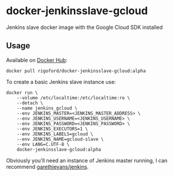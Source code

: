# docker-jenkinsslave-gcloud

Jenkins slave docker image with the Google Cloud SDK installed

## Usage

Available on [Docker Hub](https://hub.docker.com/r/rigoford/docker-jenkinsslave-gcloud/):

```
docker pull rigoford/docker-jenkinsslave-gcloud:alpha
```

To create a basic Jenkins slave instance use:

```
docker run \
    --volume /etc/localtime:/etc/localtime:ro \
    --detach \
    --name jenkins_gcloud \
    --env JENKINS_MASTER=<JENKINS_MASTER_ADDRESS> \
    --env JENKINS_USERNAME=<JENKINS_USERNAME> \
    --env JENKINS_PASSWORD=<JENKINS_PASSWORD> \
    --env JENKINS_EXECUTORS=1 \
    --env JENKINS_LABELS=gcloud \
    --env JENKINS_NAME=gcloud-slave \
    --env LANG=C.UTF-8 \
    docker-jenkinsslave-gcloud:alpha
```

Obviously you'll need an instance of Jenkins master running, I can recommend
[garethjevans/jenkins](https://hub.docker.com/r/garethjevans/jenkins).
